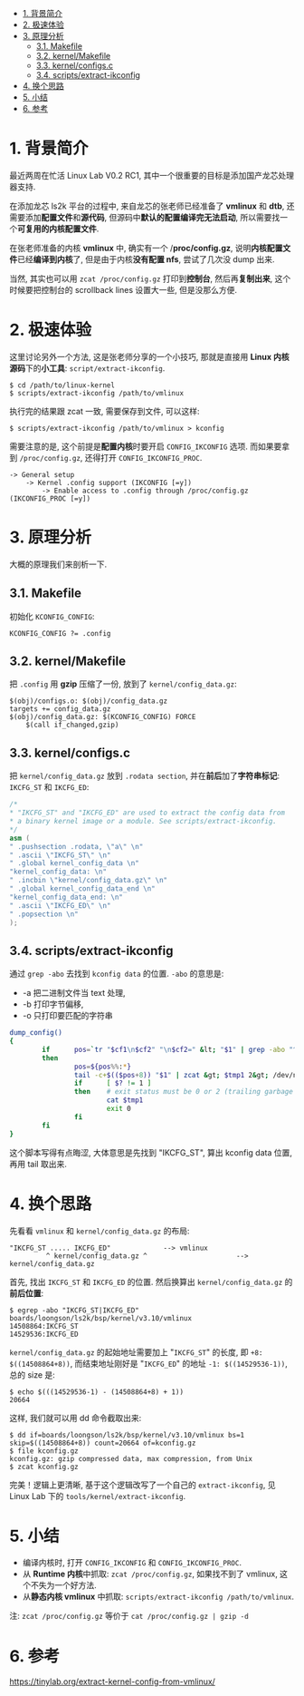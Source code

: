 
<!-- @import "[TOC]" {cmd="toc" depthFrom=1 depthTo=6 orderedList=false} -->

<!-- code_chunk_output -->

- [1. 背景简介](#1-背景简介)
- [2. 极速体验](#2-极速体验)
- [3. 原理分析](#3-原理分析)
  - [3.1. Makefile](#31-makefile)
  - [3.2. kernel/Makefile](#32-kernelmakefile)
  - [3.3. kernel/configs.c](#33-kernelconfigsc)
  - [3.4. scripts/extract-ikconfig](#34-scriptsextract-ikconfig)
- [4. 换个思路](#4-换个思路)
- [5. 小结](#5-小结)
- [6. 参考](#6-参考)

<!-- /code_chunk_output -->

# 1. 背景简介

最近两周在忙活 Linux Lab V0.2 RC1, 其中一个很重要的目标是添加国产龙芯处理器支持.

在添加龙芯 ls2k 平台的过程中, 来自龙芯的张老师已经准备了 **vmlinux** 和 **dtb**, 还需要添加**配置文件**和**源代码**, 但源码中**默认的配置编译完无法启动**, 所以需要找一个**可复用的内核配置文件**.

在张老师准备的内核 **vmlinux** 中, 确实有一个 /**proc/config.gz**, 说明**内核配置文件**已经**编译到内核**了, 但是由于内核**没有配置 nfs**, 尝试了几次没 dump 出来.

当然, 其实也可以用 `zcat /proc/config.gz` 打印到**控制台**, 然后再**复制出来**, 这个时候要把控制台的 scrollback lines 设置大一些, 但是没那么方便.

# 2. 极速体验

这里讨论另外一个方法, 这是张老师分享的一个小技巧, 那就是直接用 **Linux 内核源码**下的**小工具**: `script/extract-ikconfig`.

```
$ cd /path/to/linux-kernel
$ scripts/extract-ikconfig /path/to/vmlinux
```

执行完的结果跟 zcat 一致, 需要保存到文件, 可以这样:

```
$ scripts/extract-ikconfig /path/to/vmlinux > kconfig
```

需要注意的是, 这个前提是**配置内核**时要开启 `CONFIG_IKCONFIG` 选项. 而如果要拿到 `/proc/config.gz`, 还得打开 `CONFIG_IKCONFIG_PROC`.

```
-> General setup
    -> Kernel .config support (IKCONFIG [=y])
        -> Enable access to .config through /proc/config.gz (IKCONFIG_PROC [=y])
```

# 3. 原理分析

大概的原理我们来剖析一下.

## 3.1. Makefile

初始化 `KCONFIG_CONFIG`:

```
KCONFIG_CONFIG ?= .config
```

## 3.2. kernel/Makefile

把 `.config` 用 **gzip** 压缩了一份, 放到了 `kernel/config_data.gz`:

```
$(obj)/configs.o: $(obj)/config_data.gz
targets += config_data.gz
$(obj)/config_data.gz: $(KCONFIG_CONFIG) FORCE
	$(call if_changed,gzip)
```

## 3.3. kernel/configs.c

把 `kernel/config_data.gz` 放到 `.rodata section`, 并在**前后**加了**字符串标记**: `IKCFG_ST` 和 `IKCFG_ED`:

```cpp
/*
* "IKCFG_ST" and "IKCFG_ED" are used to extract the config data from
* a binary kernel image or a module. See scripts/extract-ikconfig.
*/
asm (
" .pushsection .rodata, \"a\" \n"
" .ascii \"IKCFG_ST\" \n"
" .global kernel_config_data \n"
"kernel_config_data: \n"
" .incbin \"kernel/config_data.gz\" \n"
" .global kernel_config_data_end \n"
"kernel_config_data_end: \n"
" .ascii \"IKCFG_ED\" \n"
" .popsection \n"
);
```

## 3.4. scripts/extract-ikconfig

通过 `grep -abo` 去找到 `kconfig data` 的位置. `-abo` 的意思是:

- -a 把二进制文件当 text 处理,
- -b 打印字节偏移,
- -o 只打印要匹配的字符串

```sh
dump_config()
{
        if      pos=`tr "$cf1\n$cf2" "\n$cf2=" &lt; "$1" | grep -abo "^$cf2"`
        then
                pos=${pos%%:*}
                tail -c+$(($pos+8)) "$1" | zcat &gt; $tmp1 2&gt; /dev/null
                if      [ $? != 1 ]
                then    # exit status must be 0 or 2 (trailing garbage warning)
                        cat $tmp1
                        exit 0
                fi
        fi
}
```

这个脚本写得有点晦涩, 大体意思是先找到 "IKCFG_ST", 算出 kconfig data 位置, 再用 tail 取出来.

# 4. 换个思路

先看看 `vmlinux` 和 `kernel/config_data.gz` 的布局:

```
"IKCFG_ST ..... IKCFG_ED"             --> vmlinux
         ^ kernel/config_data.gz ^                      --> kernel/config_data.gz
```

首先, 找出 `IKCFG_ST` 和 `IKCFG_ED` 的位置. 然后换算出 `kernel/config_data.gz` 的**前后位置**:

```
$ egrep -abo "IKCFG_ST|IKCFG_ED" boards/loongson/ls2k/bsp/kernel/v3.10/vmlinux
14508864:IKCFG_ST
14529536:IKCFG_ED
```

`kernel/config_data.gz` 的起始地址需要加上 "`IKCFG_ST`" 的长度, 即 `+8: $((14508864+8))`, 而结束地址刚好是 "`IKCFG_ED`" 的地址 `-1: $((14529536-1))`, 总的 size 是:

```
$ echo $(((14529536-1) - (14508864+8) + 1))
20664
```

这样, 我们就可以用 dd 命令截取出来:

```
$ dd if=boards/loongson/ls2k/bsp/kernel/v3.10/vmlinux bs=1 skip=$((14508864+8)) count=20664 of=kconfig.gz
$ file kconfig.gz
kconfig.gz: gzip compressed data, max compression, from Unix
$ zcat kconfig.gz
```

完美！逻辑上更清晰, 基于这个逻辑改写了一个自己的 `extract-ikconfig`, 见 Linux Lab 下的 `tools/kernel/extract-ikconfig`.

# 5. 小结

* 编译内核时, 打开 `CONFIG_IKCONFIG` 和 `CONFIG_IKCONFIG_PROC`.
* 从 **Runtime 内核**中抓取: `zcat /proc/config.gz`, 如果找不到了 vmlinux, 这个不失为一个好方法.
* 从**静态内核 vmlinux** 中抓取: `scripts/extract-ikconfig /path/to/vmlinux`.

注: `zcat /proc/config.gz` 等价于 `cat /proc/config.gz | gzip -d`

# 6. 参考

https://tinylab.org/extract-kernel-config-from-vmlinux/